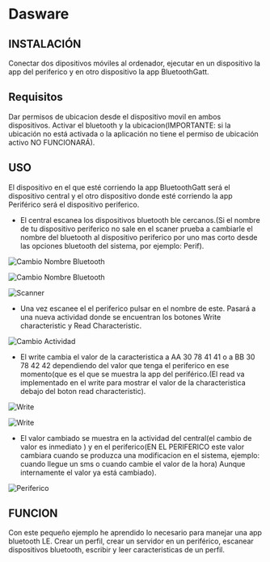 # Dasware

## INSTALACIÓN

Conectar dos dipositivos móviles al ordenador, ejecutar en un dispositivo la app del periferico y en otro dispositivo la app BluetoothGatt.

## Requisitos

Dar permisos de ubicacion desde el dispositivo movil en ambos dispositivos. Activar el bluetooth y la ubicacion(IMPORTANTE: si la ubicación no está activada o la aplicación no tiene el permiso de ubicación activo NO FUNCIONARÁ).

## USO

El dispositivo en el que esté corriendo la app BluetoothGatt será el dispositivo central y el otro dispositivo donde esté corriendo la app Periférico será el dispositivo periferico.

- El central escanea los dispositivos bluetooth ble cercanos.(Si el nombre de tu dispositivo periferico no sale en el scaner prueba a cambiarle el nombre del bluetooth al dispositivo periferico por uno mas corto desde las opciones bluetooth del sistema, por ejemplo: Perif).


![Cambio Nombre Bluetooth](https://github.com/MIGUE1999/Dasware/blob/main/Multimedia/WhatsApp%20Image%202021-06-04%20at%2015.09.48.jpeg)

![Cambio Nombre Bluetooth](https://github.com/MIGUE1999/Dasware/blob/main/Multimedia/WhatsApp%20Image%202021-06-04%20at%2015.09.48%20(1).jpeg)


![Scanner](https://github.com/MIGUE1999/Dasware/blob/main/Multimedia/WhatsApp%20Image%202021-06-04%20at%2015.12.41%20(1).jpeg)

- Una vez escanee el el periferico pulsar en el nombre de este. Pasará a una nueva actividad donde se encuentran los botones Write characteristic y Read Characteristic.

![Cambio Actividad](https://github.com/MIGUE1999/Dasware/blob/main/Multimedia/WhatsApp%20Image%202021-06-04%20at%2015.12.41.jpeg)

- El write cambia el valor de la caracteristica a AA 30 78 41 41 o a BB 30 78 42 42 dependiendo del valor que tenga el periferico en ese momento(que es el que se muestra la app del periférico.(El read va implementado en el write para mostrar el valor de la characteristica debajo del boton read characteristic).

![Write ](https://github.com/MIGUE1999/Dasware/blob/main/Multimedia/WhatsApp%20Image%202021-06-04%20at%2015.12.40.jpeg)

![Write ](https://github.com/MIGUE1999/Dasware/blob/main/Multimedia/WhatsApp%20Image%202021-06-04%20at%2015.12.40%20(1).jpeg)


- El valor cambiado se muestra en la actividad del central(el cambio de valor es inmediato ) y en el periferico(EN EL PERIFERICO este valor cambiara cuando se produzca una modificacion en el sistema, ejemplo: cuando llegue un sms o cuando cambie el valor de la hora) Aunque internamente el valor ya está cambiado).  

![Periferico ](https://github.com/MIGUE1999/Dasware/blob/main/Multimedia/WhatsApp%20Image%202021-06-04%20at%2015.12.41%20(2).jpeg)


## FUNCION

Con este pequeño ejemplo he aprendido lo necesario para manejar una app bluetooth LE. Crear un perfil, crear un servidor en un periférico, escanear dispositivos bluetooth, escribir y leer caracteristicas de un perfil.


